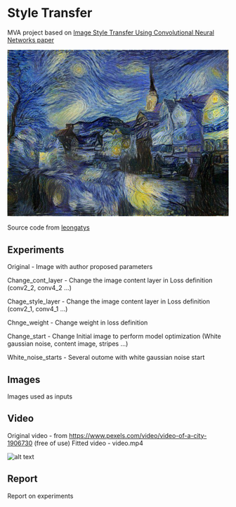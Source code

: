 # Style Transfer
MVA project based on [Image Style Transfer Using Convolutional Neural Networks paper](https://zpascal.net/cvpr2016/Gatys_Image_Style_Transfer_CVPR_2016_paper.pdf)


![alt text](https://github.com/cchadd/style_transfer/blob/master/experiments/original/original.jpg)


Source code from [leongatys](https://github.com/leongatys/PytorchNeuralStyleTransfer)

## Experiments
Original - Image with author proposed parameters

Change_cont_layer - Change the image content layer in Loss definition (conv2_2, conv4_2 ...)

Chage_style_layer - Change the image content layer in Loss definition (conv2_1, conv4_1 ...) 

Chnge_weight - Change weight in loss definition 

Change_start - Change Initial image to perform model optimization (White gaussian noise, content image, stripes ...)

White_noise_starts - Several outome with white gaussian noise start

## Images
Images used as inputs

## Video
Original video - from https://www.pexels.com/video/video-of-a-city-1906730 (free of use)
Fitted video - video.mp4

![alt text](https://github.com/cchadd/style_transfer/blob/master/Video/video_short.gif)


## Report
Report on experiments



